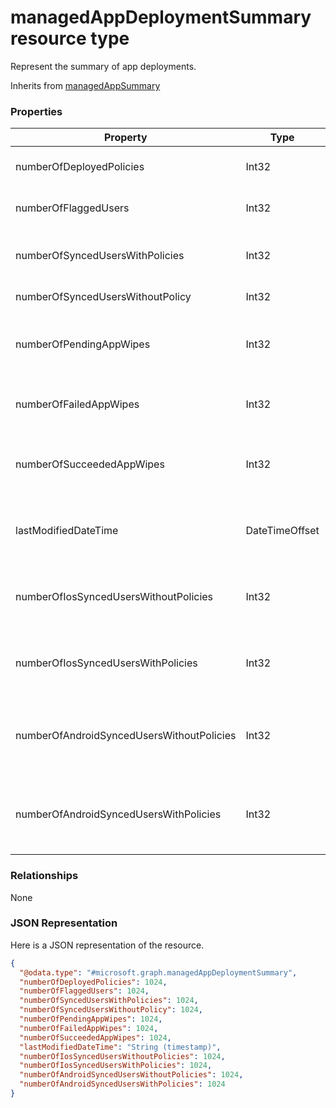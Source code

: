 ﻿# managedAppDeploymentSummary resource type

Represent the summary of app deployments.

Inherits from [managedAppSummary](../resources/intune_mam_managedAppSummary.md)

### Properties
|Property|Type|Description|
|---|---|---|
|numberOfDeployedPolicies|Int32|Number of deployed policies.|
|numberOfFlaggedUsers|Int32|Number of flagged users.|
|numberOfSyncedUsersWithPolicies|Int32|Number of users with policies synced.|
|numberOfSyncedUsersWithoutPolicy|Int32|Not yet documented|
|numberOfPendingAppWipes|Int32|Number of apps with pending wipe requests.|
|numberOfFailedAppWipes|Int32|Number of apps with failed wipe requests.|
|numberOfSucceededAppWipes|Int32|Number of apps with succeeded wipe requests.|
|lastModifiedDateTime|DateTimeOffset|The last time an app registration has modified.|
|numberOfIosSyncedUsersWithoutPolicies|Int32|Number of iOS users synced, and with no policies.|
|numberOfIosSyncedUsersWithPolicies|Int32|Number of iOS users synced, and with policies applied.|
|numberOfAndroidSyncedUsersWithoutPolicies|Int32|Number of android users synced, and with no policies.|
|numberOfAndroidSyncedUsersWithPolicies|Int32|NUmber of android users synced, and with policies applied.|

### Relationships
None
### JSON Representation
Here is a JSON representation of the resource.
<!-- {
  "blockType": "resource",
  "keyProperty": "id",
  "@odata.type": "microsoft.graph.managedAppDeploymentSummary"
}
-->
```json
{
  "@odata.type": "#microsoft.graph.managedAppDeploymentSummary",
  "numberOfDeployedPolicies": 1024,
  "numberOfFlaggedUsers": 1024,
  "numberOfSyncedUsersWithPolicies": 1024,
  "numberOfSyncedUsersWithoutPolicy": 1024,
  "numberOfPendingAppWipes": 1024,
  "numberOfFailedAppWipes": 1024,
  "numberOfSucceededAppWipes": 1024,
  "lastModifiedDateTime": "String (timestamp)",
  "numberOfIosSyncedUsersWithoutPolicies": 1024,
  "numberOfIosSyncedUsersWithPolicies": 1024,
  "numberOfAndroidSyncedUsersWithoutPolicies": 1024,
  "numberOfAndroidSyncedUsersWithPolicies": 1024
}
```



